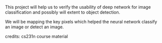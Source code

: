 This project will help us to verify the usability of deep network for image classification and possibly will extent to object detection.

We will be mapping the key pixels which helped the neural network classify an image or detect an image. 

credits: cs231n course material